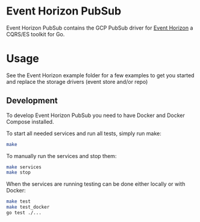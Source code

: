 # Event Horizon PubSub

Event Horizon PubSub contains the GCP PubSub driver for [Event Horizon] a CQRS/ES toolkit for Go.

[Event Horizon]: https://github.com/looplab/eventhorizon

# Usage

See the Event Horizon example folder for a few examples to get you started and replace the storage drivers (event store and/or repo)

## Development

To develop Event Horizon PubSub you need to have Docker and Docker Compose installed.

To start all needed services and run all tests, simply run make:

```bash
make
```

To manually run the services and stop them:

```bash
make services
make stop
```

When the services are running testing can be done either locally or with Docker:

```bash
make test
make test_docker
go test ./...
```